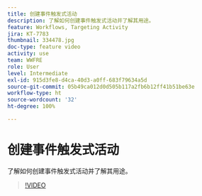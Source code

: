 ```yaml
---
title: 创建事件触发式活动
description: 了解如何创建事件触发式活动并了解其用途。
feature: Workflows, Targeting Activity
jira: KT-7783
thumbnail: 334478.jpg
doc-type: feature video
activity: use
team: WWFRE
role: User
level: Intermediate
exl-id: 915d3fe8-d4ca-40d3-a0ff-683f79634a5d
source-git-commit: 05b49ca012d0d505b117a2fb6b12ff41b51be63e
workflow-type: ht
source-wordcount: '32'
ht-degree: 100%

---
```


# 创建事件触发式活动

了解如何创建事件触发式活动并了解其用途。

>[!VIDEO](https://video.tv.adobe.com/v/334478?quality=12&learn=on)

